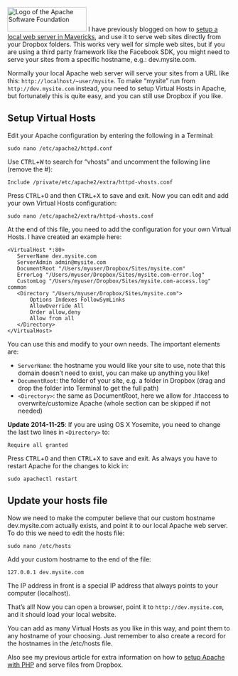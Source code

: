 <img class="floatleft" src="http://www.apache.org/images/feather.png" alt="Logo of the Apache Software Foundation" height="55" width="178"> I have previously blogged on how to [setup a local web server in Mavericks](setup-local-web-server-apache-php-macos-x-mavericks.html), and use it to serve web sites directly from your Dropbox folders. This works very well for simple web sites, but if you are using a third party framework like the Facebook SDK, you might need to serve your sites from a specific hostname, e.g.: dev.mysite.com.

<!-- more-->

Normally your local Apache web server will serve your sites from a URL like this: `http://localhost/~user/mysite`. To make “mysite” run from `http://dev.mysite.com` instead, you need to setup Virtual Hosts in Apache, but fortunately this is quite easy, and you can still use Dropbox if you like.

## Setup Virtual Hosts

Edit your Apache configuration by entering the following in a Terminal:

`sudo nano /etc/apache2/httpd.conf`

Use <kbd>CTRL</kbd>+<kbd>W</kbd> to search for “vhosts” and uncomment the following line (remove the #):

`Include /private/etc/apache2/extra/httpd-vhosts.conf`

Press <kbd>CTRL</kbd>+<kbd>O</kbd> and then <kbd>CTRL</kbd>+<kbd>X</kbd> to save and exit. Now you can edit and add your own Virtual Hosts configuration:

`sudo nano /etc/apache2/extra/httpd-vhosts.conf`

At the end of this file, you need to add the configuration for your own Virtual Hosts. I have created an example here:

    <VirtualHost *:80>
       ServerName dev.mysite.com
       ServerAdmin admin@mysite.com
       DocumentRoot "/Users/myuser/Dropbox/Sites/mysite.com"
       ErrorLog "/Users/myuser/Dropbox/Sites/mysite.com-error.log"
       CustomLog "/Users/myuser/Dropbox/Sites/mysite.com-access.log" common
       <Directory "/Users/myuser/Dropbox/Sites/mysite.com">
           Options Indexes FollowSymLinks
           AllowOverride All
           Order allow,deny
           Allow from all
       </Directory>
    </VirtualHost>

You can use this and modify to your own needs. The important elements are:

* `ServerName`: the hostname you would like your site to use, note that this domain doesn’t need to exist, you can make up anything you like!
* `DocumentRoot`: the folder of your site, e.g. a folder in Dropbox (drag and drop the folder into Terminal to get the full path)
* `<Directory>`: the same as DocumentRoot, here we allow for .htaccess to overwrite/customize Apache (whole section can be skipped if not needed)

__Update 2014-11-25__: If you are using OS X Yosemite, you need to change the last two lines in `<Directory>` to:

`Require all granted`

Press <kbd>CTRL</kbd>+<kbd>O</kbd> and then <kbd>CTRL</kbd>+<kbd>X</kbd> to save and exit. As always you have to restart Apache for the changes to kick in:

`sudo apachectl restart`

## Update your hosts file

Now we need to make the computer believe that our custom hostname dev.mysite.com actually exists, and point it to our local Apache web server. To do this we need to edit the hosts file:

`sudo nano /etc/hosts`

Add your custom hostname to the end of the file:

`127.0.0.1 dev.mysite.com`

The IP address in front is a special IP address that always points to your computer (localhost).

That’s all! Now you can open a browser, point it to `http://dev.mysite.com`, and it should load your local website.

You can add as many Virtual Hosts as you like in this way, and point them to any hostname of your choosing. Just remember to also create a record for the hostnames in the /etc/hosts file.

Also see my previous article for extra information on how to [setup Apache with PHP](setup-local-web-server-apache-php-macos-x-mavericks.html) and serve files from Dropbox.
